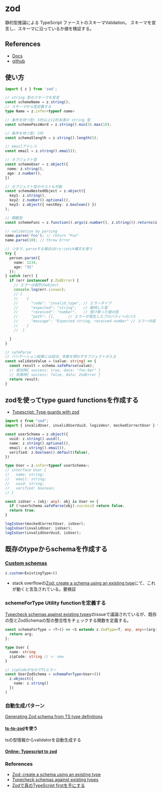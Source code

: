 # zod
静的型推論による TypeScript ファーストのスキーマValidation。
スキーマを宣言し、スキーマに沿っているか値を検証する。

## References
- [Docs](https://zod.dev/)
- [github](https://github.com/colinhacks/zod)

## 使い方
```ts
import { z } from 'zod';

// string 型のスキーマを宣言
const schemeName = z.string();
// スキーマから型定義する
type Name = z.infer<typeof name>

// 条件を持つ型: 5桁以上11桁未満の string 型
const schemePassWord = z.string().min(5).max(10);

// 条件を持つ型: 5桁
const schema5length = z.string().length(5);

// emailアドレス
const email = z.string().email();

// オブジェクト型
const schemeUser = z.object({
 name: z.string(),
 age: z.number(),
})

// オブジェクト型のネストも可能
const schemaNestedObject = z.object({
  key1: z.string(),
  key2: z.number().optional(),
  key3: z.object({ nestKey: z.boolean() })
);

// 関数型
const schemeFunc = z.function().args(z.number(), z.string()).returns(z.boolean());

// validation by parsing
name.parse('Foo'); // return "Foo"
name.parse(10); // throw Error

// つまり、parseする場合はtry-catch構文を使う
try {
  person.parse({
    name: 1234,
    age: "31"
  });
} catch (err) {
  if (err instanceof z.ZodError) {
    // エラーは配列のobject
    console.log(err.issues);
    // [
    //    {
    //      "code": "invalid_type", // エラータイプ
    //      "expected": "string",   // 期待した型
    //      "received": "number",   // 受け取った値の型
    //      "path": [],      // エラーが発生したプロパティへのパス
    //      "message": "Expected string, received number" // エラー内容（schema定義の段階でカスタマイズ可能）
    //    }
    //  ]

  }
}

// safeParse
// バリデーション結果には成功、失敗を問わずオブジェクトが入る
const validateValue = (value: string) => {
  const result = schema.safeParse(value);
  // 成功時{ success: true, data: "foo-bar" }
  // 失敗時{ success: false, data: ZodError }
  return result;
}

```

## zodを使ってtype guard functionsを作成する

- [Typescript: Type guards with zod](https://dev.to/sachitsac/typescript-type-guards-with-zod-1m12)

```ts
import z from "zod";
import { invalidUser, invalidUserUuid, logisUesr, mockedCorrectUser } from "./test_data"

const userSchema = z.object({
  uuid: z.string().uuid(),
  name: z.string().optional(),
  email: z.string().email(),
  verified: z.boolean().default(false),
})

type User = z.infer<typeof userSchema>;
// interface User {
//   name: string;
//   email: string;
//   uuid: string;
//   verified: boolean;
// }

const isUser = (obj: any): obj is User => {
  if (!userSchema.safeParse(obj).success) return false;
  return true;
}

logIsUser(mockedCorrectUser, isUser);
logIsUser(invalidUser, isUser);
logIsUser(invalidUserUuid, isUser);
```

## 既存のtypeからschemaを作成する

### [Custom schemas](https://zod.dev/?id=custom-schemas)
```ts
z.custom<ExistingType>()
```
- stack overflowの[Zod: create a schema using an existing type](https://stackoverflow.com/questions/71782572/zod-create-a-schema-using-an-existing-type)にて、これが動くと言及されている。要検証

### schemeForType Utility functionを定義する
[Typecheck schemas against existing types](https://github.com/colinhacks/zod/issues/372)のissueで議論されているが、既存の型とZodSchemaの型の整合性をチェックする関数を定義する。

```ts
const schemaForType = <T>() => <S extends z.ZodType<T, any, any>>(arg: S) => {
  return arg;
};

type User {
  name: string
  zipCode: string // <- new
}

// zipCodeがなのでTSエラー
const UserZodSchema = schemaForType<User>()(
  z.objecct({
    name: z.string()
  })
)
```

### 自動生成パターン
[Generating Zod schema from TS type definitions](https://github.com/colinhacks/zod/issues/53)

#### [ts-to-zod](https://github.com/fabien0102/ts-to-zod)を使う
tsの型情報からvalidatorを自動生成する

#### [Online: Typescript to zod](https://transform.tools/typescript-to-zod)


### References
- [Zod: create a schema using an existing type](https://stackoverflow.com/questions/71782572/zod-create-a-schema-using-an-existing-type)
- [Typecheck schemas against existing types](https://github.com/colinhacks/zod/issues/372)
- [Zodで真のTypeScript firstを手にする](https://zenn.dev/ynakamura/articles/65d58863563fbc)
